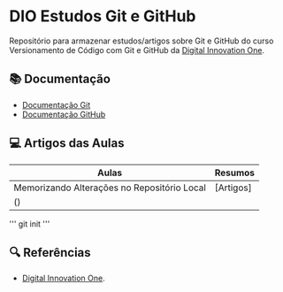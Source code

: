 
# DIO Estudos Git e GitHub

Repositório para armazenar estudos/artigos sobre Git e GitHub do curso
Versionamento de Código com Git e GitHub da [Digital Innovation One](https://www.dio.me/).

## 📚 Documentação
- [Documentação Git](https://git-scm.com/doc)
- [Documentação GitHub](https://docs.github.com/)

## 💻 Artigos das Aulas

| Aulas | Resumos |
| ------|---------|
| Memorizando Alterações no Repositório Local | [Artigos]
() |

'''
git init
'''

## 🔍 Referências
- [Digital Innovation One]().
